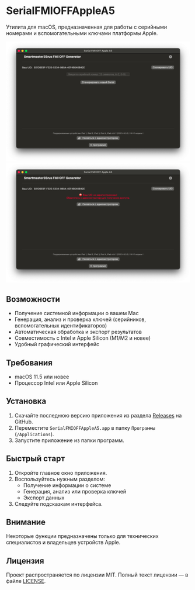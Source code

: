

# SerialFMIOFFAppleA5

Утилита для macOS, предназначенная для работы с серийными номерами и вспомогательными ключами платформы Apple.

![Скриншот приложения](image/screenshot2.png)
![Скриншот приложения](image/screenshot3.png)

## Возможности

- Получение системной информации о вашем Mac
- Генерация, анализ и проверка ключей (серийников, вспомогательных идентификаторов)
- Автоматическая обработка и экспорт результатов
- Совместимость с Intel и Apple Silicon (M1/M2 и новее)
- Удобный графический интерфейс

## Требования

- macOS 11.5 или новее
- Процессор Intel или Apple Silicon

## Установка

1. Скачайте последнюю версию приложения из раздела [Releases](https://github.com/yourusername/SerialFMIOFFAppleA5/releases) на GitHub.
2. Переместите `SerialFMIOFFAppleA5.app` в папку `Программы` (`/Applications`).
3. Запустите приложение из папки программ.

## Быстрый старт

1. Откройте главное окно приложения.
2. Воспользуйтесь нужным разделом:
    - Получение информации о системе
    - Генерация, анализ или проверка ключей
    - Экспорт данных
3. Следуйте подсказкам интерфейса.

## Внимание

Некоторые функции предназначены только для технических специалистов и владельцев устройств Apple.

## Лицензия

Проект распространяется по лицензии MIT. Полный текст лицензии — в файле [LICENSE](LICENSE).

